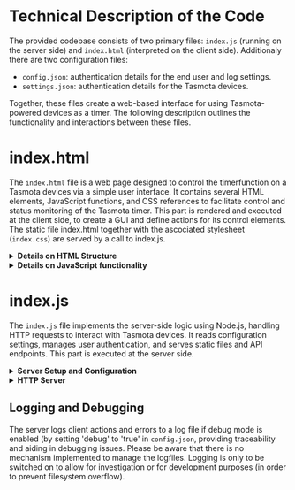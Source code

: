 # Technical Description of the Code

The provided codebase consists of two primary files: `index.js` (running on the server side) and `index.html` (interpreted on the client side). Additionaly there are two configuration files: 

   - `config.json`: authentication details for the end user and log settings.
   - `settings.json`: authentication details for the Tasmota devices.

Together, these files create a web-based interface for using Tasmota-powered devices as a timer. The following description outlines the functionality and interactions between these files.

# index.html

The `index.html` file is a web page designed to control the timerfunction on a Tasmota devices via a simple user interface. It contains several HTML elements, JavaScript functions, and CSS references to facilitate control and status monitoring of the Tasmota timer. This part is rendered and executed at the client side, to create a GUI and define actions for its control elements. The static file index.html together with the ascociated stylesheet (`index.css`) are served by a call to index.js. 

<details>
<summary><b>Details on HTML Structure</b></summary>

<br><b>Head Section:</b><br>
   <ul><li>Sets up meta tags for character set and viewport settings.
   </li><li>Includes app title and links to an external CSS stylesheet for styling (<code>index.css</code>).
   </li></ul> 
   
<b>Body Section:</b>
   <ul><li>Formats app including its title image (header.png).
   </li><li>A <code>div</code> with the ID <code>controls</code> including a dropdown menu for selecting a device, a switch to toggle device power, Inputs for setting timer duration in hours and minutes and Buttons to set and clear timers.
   </li><li>A <code>div</code> with the ID <code>log</code> displays the current timer status, last user action, and error messages when aplicable.
     </li></ul> 
</details>

<details>
<summary><b>Details on JavaScript functionality</b></summary>
<br>Embedded within the HTML file, the JavaScript handles the interaction logic:
   
<br><b>Initialization and WebSocket Setup:</b>
   <ul><li>The WebSocket connection is established with the server.
   </li><li>Functions to update the device status and handle WebSocket events are defined.
   </li></ul> 
   
<b>Device Control Functions:</b>
   <ul><li><code>togglePower()</code>: Toggles the power state of the selected device and updates the status display.
   </li><li><code>setTimerWithDelta()</code>: Sets a timer based on user input for hours and minutes and enables timers on the device.
   </li><li><code>clearTimer()</code>: Clears any active timers on the device and updates the status display.
   </li><li><code>updateDeviceStatus()</code>: Fetches and displays the current power and timer status of the selected device.
   </li><li><code>deviceChanged()</code>: Updates the status display when a different device is selected.
   </li></ul> 

<b>Utility Functions:</b>
   <ul><li><code>getLocalTimeString()</code>: Returns the current local time as a formatted string.
   </li><li><code>getSelectedDevice()</code>: Retrieves the currently selected device from the dropdown menu.
   </li><li><code>sendCommand()</code>: Sends commands to the server to interact with the device, handling responses and errors appropriately.
   </li></ul> 

<b>Event Listeners:</b>
   <ul><li>On page load, the list of devices is fetched from the server, and the first device is selected by default.
   </li><li>Periodic updates to device status are set to occur every minute.
   </li></ul> 
</details>

# index.js

The <code>index.js</code> file implements the server-side logic using Node.js, handling HTTP requests to interact with Tasmota devices. It reads configuration settings, manages user authentication, and serves static files and API endpoints. This part is executed at the server side.

<details>
<summary><b>Server Setup and Configuration</b></summary>

<br><b>Dependencies and Initialization:</b>
   <ul><li>Requires essential modules: <code>http</code>, <code>fs</code>, <code>path</code>, <code>crypto</code>, and <code>url</code>.
   </li><li>Initializes server settings like hostname, port, and debug mode.
   </li><li>Defines utility functions for password hashing, input sanitization, and authentication.
   </li></ul>

<b>Configuration File Loading:</b><br><br>
Reads and parses <code>config.json</code> and <code>settings.json</code> to load user credentials and device accounts.<br>
</details>

<details>
<summary><b>HTTP Server</b></summary>
<br>
<b>Server Creation:</b><br><br>
Creates an HTTP server to listen for incoming requests.<br>

<b>Request Handling:</b><br><br>
Handles different routes based on the request URL:
     <ul><li><code>POST /login</code>: Authenticates users using credentials from the request body.
     </li><li>Serves static files (<code>index.html</code>, <code>styles.css</code>, <code>favicon.ico</code>, and <code>header.png</code>).
     </li><li><code>GET /devices</code>: Returns a list of available Tasmota devices defined in <code>settings.json</code>.
     </li><li>The following device-specific routes are defined (<code>/setPower</code>, <code>/getTime</code>, <code>/setTimer</code>, <code>/clearTimer</code>, <code>/getTimerStatus</code>, <code>/getPowerStatus</code>, <code>/enableTimers</code>, <code>/disableTimers</code>).
     </li></ul>

<b>Command Execution:</b>
 Defines functions to handle device commands:
     <ul><li><code>handleSetPower()</code>: Sets the power state of a device.
     </li><li><code>handleSetTimer()</code>: Sets a timer on a device.
     </li><li><code>handleClearTimer()</code>: Clears a timer on a device.
     </li><li><code>handleGetTimerStatus()</code>, <code>handleGetPowerStatus()</code> <code>handleGetTime()</code>: Fetches current status information from the device for timer, switchstatus and time.
     </li><li><code>handleEnableTimers()</code>, <code>handleDisableTimers()</code> Enables or disables timers on a device.
     </li></ul>

<b>Utility Functions:</b>
   <ul><li><code>isAuthorized()</code>: Checks if a request contains valid authentication credentials.
   </li><li><code>serveStaticFile()</code>: Serves static files from the server's public directory.
   </li><li><code>logMessage()</code>: Logs messages to a file if debug mode is enabled.
   </li><li><code>getRequestOptions()</code>: Prepares HTTP request options for sending commands to Tasmota devices.
   </li><li><code>makeRequest()</code>: Makes HTTP requests to Tasmota devices and processes responses.
   </li><li><code>getCurrentDeviceTime()</code>: Get the current time from the Tasmota device.
   </li><li><code>sanitizeInput()</code>: Sanitize input to prevent XSS attacks.
   </li></ul>
</details>

## Logging and Debugging

The server logs client actions and errors to a log file if debug mode is enabled (by setting 'debug' to 'true' in <code>config.json</code>, providing traceability and aiding in debugging issues. Please be aware that there is no mechanism implemented to manage the logfiles. Logging is only to be switched on to allow for investigation or for development purposes (in order to prevent filesystem overflow).  


